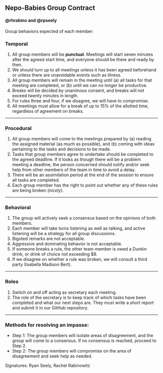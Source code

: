 ## Nepo-Babies Group Contract
#### @rhrabino and @rpseely 
Group behaviors expected of each member:

### Temporal
1.	All group members will be **punctual**. Meetings will start seven minutes after the agreed start time, and everyone should be there and ready by then.
2.	We should turn up to all meetings unless it has been agreed beforehand or unless there are unavoidable events such as illness.
3.	All group members will remain in the meeting until (a) all tasks for that meeting are completed, or (b) until we can no longer be productive.
4.	Breaks will be decided by unanimous consent, and breaks will not exceed twenty minutes in length.
5.	For rules three and four, if we disagree, we will have to compromise.
6.	All meetings must allow for a break of up to 15% of the allotted time, regardless of agreement on breaks.
________________________________________
### Procedural
1.	All group members will come to the meetings prepared by
(a) reading the assigned material (as much as possible), and
(b) coming with ideas pertaining to the tasks and decisions to be made.
2.	Tasks that group members agree to undertake should be completed to the agreed deadline. If it looks as though there will be a problem meeting a deadline, the person concerned should notify and/or seek help from other members of the team in time to avoid a delay.
3.	There will be an assimilation period at the end of the session to ensure all tasks are completed.
4.	Each group member has the right to point out whether any of these rules are being broken (*nicely*).
________________________________________
### Behavioral
1.	The group will actively seek a consensus based on the opinions of both members.
2.	Each member will take turns listening as well as talking, and active listening will be a strategy for all group discussions.
3.	Bigoted remarks are not acceptable.
4.	Aggressive and dominating behavior is not acceptable.
5.	If someone breaks a rule, the other team member is owed a Dunkin drink, or drink of choice not exceeding $8. 
6.	If we disagree on whether a rule was broken, we will consult a third party (Isabella Madison Bert).
________________________________________
### Roles
1.	Switch on and off acting as secretary each meeting.
2.	The role of the secretary is to keep track of which tasks have been completed and what our next steps are. They must write a short report and submit it in our GitHub repository.

________________________________________
### Methods for resolving an impasse:
- Step 1: The group members will isolate areas of disagreement, and the group will come to a consensus. If no consensus is reached, proceed to Step 2.
- Step 2: The group members will compromise on the area of disagreement and seek help as needed.

Signatures: Ryan Seely,  Rachel Rabinowitz
